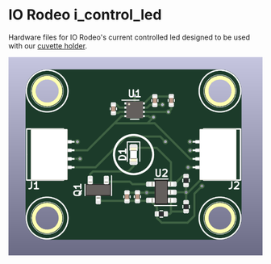 # IO Rodeo i_control_led 

Hardware files for IO Rodeo's current controlled led designed to be used with
our [cuvette holder](https://github.com/iorodeo/cuvette_holder).


![3d_render_1](images/i_control_led.png)

